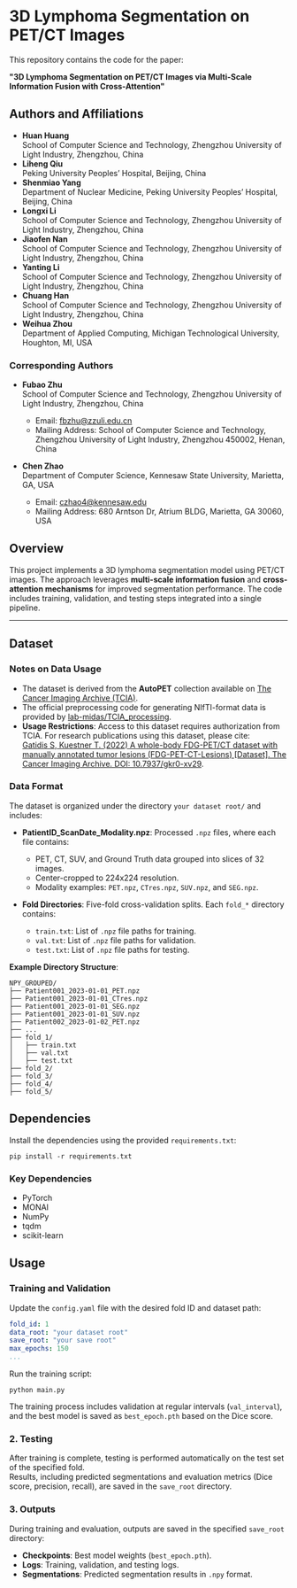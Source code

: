 # 3D Lymphoma Segmentation on PET/CT Images

This repository contains the code for the paper:

**"3D Lymphoma Segmentation on PET/CT Images via Multi-Scale Information Fusion with Cross-Attention"**  
## Authors and Affiliations
- **Huan Huang**  
  School of Computer Science and Technology, Zhengzhou University of Light Industry, Zhengzhou, China  
- **Liheng Qiu**  
  Peking University Peoples’ Hospital, Beijing, China  
- **Shenmiao Yang**  
  Department of Nuclear Medicine, Peking University Peoples’ Hospital, Beijing, China  
- **Longxi Li**  
  School of Computer Science and Technology, Zhengzhou University of Light Industry, Zhengzhou, China  
- **Jiaofen Nan**  
  School of Computer Science and Technology, Zhengzhou University of Light Industry, Zhengzhou, China  
- **Yanting Li**  
  School of Computer Science and Technology, Zhengzhou University of Light Industry, Zhengzhou, China  
- **Chuang Han**  
  School of Computer Science and Technology, Zhengzhou University of Light Industry, Zhengzhou, China  
- **Weihua Zhou**  
  Department of Applied Computing, Michigan Technological University, Houghton, MI, USA  
 

### Corresponding Authors

- **Fubao Zhu**  
  School of Computer Science and Technology, Zhengzhou University of Light Industry, Zhengzhou, China  
  - Email: fbzhu@zzuli.edu.cn  
  - Mailing Address: School of Computer Science and Technology, Zhengzhou University of Light Industry, Zhengzhou 450002, Henan, China  

- **Chen Zhao**  
  Department of Computer Science, Kennesaw State University, Marietta, GA, USA  
  - Email: czhao4@kennesaw.edu  
  - Mailing Address: 680 Arntson Dr, Atrium BLDG, Marietta, GA 30060, USA  

## Overview

This project implements a 3D lymphoma segmentation model using PET/CT images. The approach leverages **multi-scale information fusion** and **cross-attention mechanisms** for improved segmentation performance. The code includes training, validation, and testing steps integrated into a single pipeline.

---

## Dataset

### Notes on Data Usage
- The dataset is derived from the **AutoPET** collection available on [The Cancer Imaging Archive (TCIA)](https://www.cancerimagingarchive.net/collection/fdg-pet-ct-lesions/).
- The official preprocessing code for generating NIfTI-format data is provided by [lab-midas/TCIA_processing](https://github.com/lab-midas/TCIA_processing).
- **Usage Restrictions**: Access to this dataset requires authorization from TCIA. For research publications using this dataset, please cite:  
  [Gatidis S, Kuestner T. (2022) A whole-body FDG-PET/CT dataset with manually annotated tumor lesions (FDG-PET-CT-Lesions) [Dataset]. The Cancer Imaging Archive. DOI: 10.7937/gkr0-xv29](https://doi.org/10.7937/gkr0-xv29).

### Data Format
The dataset is organized under the directory `your dataset root/` and includes:
- **PatientID_ScanDate_Modality.npz**: Processed `.npz` files, where each file contains:
  - PET, CT, SUV, and Ground Truth data grouped into slices of 32 images.
  - Center-cropped to 224x224 resolution.
  - Modality examples: `PET.npz`, `CTres.npz`, `SUV.npz`, and `SEG.npz`.

- **Fold Directories**: Five-fold cross-validation splits. Each `fold_*` directory contains:
  - `train.txt`: List of `.npz` file paths for training.
  - `val.txt`: List of `.npz` file paths for validation.
  - `test.txt`: List of `.npz` file paths for testing.

**Example Directory Structure**:
```
NPY_GROUPED/ 
├── Patient001_2023-01-01_PET.npz 
├── Patient001_2023-01-01_CTres.npz 
├── Patient001_2023-01-01_SEG.npz
├── Patient001_2023-01-01_SUV.npz 
├── Patient002_2023-01-02_PET.npz 
├── ...
├── fold_1/ 
│   ├── train.txt 
│   ├── val.txt 
│   ├── test.txt 
├── fold_2/ 
├── fold_3/ 
├── fold_4/ 
├── fold_5/
```

## Dependencies

Install the dependencies using the provided `requirements.txt`:
```
pip install -r requirements.txt
```
### Key Dependencies
- PyTorch
- MONAI
- NumPy
- tqdm
- scikit-learn

## Usage

### Training and Validation
Update the `config.yaml` file with the desired fold ID and dataset path:
```yaml
fold_id: 1
data_root: "your dataset root"
save_root: "your save root"
max_epochs: 150
...
```
Run the training script:
```
python main.py
```

The training process includes validation at regular intervals (`val_interval`), and the best model is saved as `best_epoch.pth` based on the Dice score.

### 2. Testing

After training is complete, testing is performed automatically on the test set of the specified fold.  
Results, including predicted segmentations and evaluation metrics (Dice score, precision, recall), are saved in the `save_root` directory.

### 3. Outputs

During training and evaluation, outputs are saved in the specified `save_root` directory:
- **Checkpoints**: Best model weights (`best_epoch.pth`).
- **Logs**: Training, validation, and testing logs.
- **Segmentations**: Predicted segmentation results in `.npy` format.

